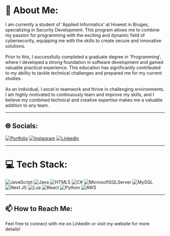 # 💫 About Me:
I am currently a student of 'Applied Informatics' at Howest in Bruges, specializing in Security Development. This program allows me to combine my passion for programming with the exciting and dynamic field of cybersecurity, equipping me with the skills to create secure and innovative solutions.<br><br>Prior to this, I successfully completed a graduate degree in 'Programming', where I developed a strong foundation in software development and gained valuable practical experience. This education has significantly contributed to my ability to tackle technical challenges and prepared me for my current studies.<br><br>As an individual, I excel in teamwork and thrive in challenging environments. I am highly motivated to continuously learn and improve my skills, and I believe my combined technical and creative expertise makes me a valuable addition to any team.

---

## 🌐 Socials:
[![Portfolio](https://img.shields.io/badge/Portfolio-%230077B5.svg?style=flat-square&logo=About.me&logoColor=white)](https://www.xanderverbeke.be/) [![Instagram](https://img.shields.io/badge/Instagram-%23E4405F.svg?style=flat-square&logo=Instagram&logoColor=white)](https://instagram.com/xverbeke/) [![LinkedIn](https://img.shields.io/badge/LinkedIn-%230077B5.svg?style=flat-square&logo=linkedin&logoColor=white)](https://linkedin.com/in/xander-verbeke-813873291/)
 

---

# 💻 Tech Stack:
![JavaScript](https://img.shields.io/badge/javascript-%23323330.svg?style=for-the-badge&logo=javascript&logoColor=%23F7DF1E) ![Java](https://img.shields.io/badge/java-%23ED8B00.svg?style=for-the-badge&logo=openjdk&logoColor=white) ![HTML5](https://img.shields.io/badge/html5-%23E34F26.svg?style=for-the-badge&logo=html5&logoColor=white) ![C#](https://img.shields.io/badge/c%23-%23239120.svg?style=for-the-badge&logo=csharp&logoColor=white) ![MicrosoftSQLServer](https://img.shields.io/badge/Microsoft%20SQL%20Server-CC2927?style=for-the-badge&logo=microsoft%20sql%20server&logoColor=white) ![MySQL](https://img.shields.io/badge/mysql-4479A1.svg?style=for-the-badge&logo=mysql&logoColor=white) ![Next JS](https://img.shields.io/badge/Next-black?style=for-the-badge&logo=next.js&logoColor=white) ![Lua](https://img.shields.io/badge/lua-%232C2D72.svg?style=for-the-badge&logo=lua&logoColor=white) ![React](https://img.shields.io/badge/react-%2320232a.svg?style=for-the-badge&logo=react&logoColor=%2361DAFB) ![Python](https://img.shields.io/badge/python-3670A0?style=for-the-badge&logo=python&logoColor=ffdd54) ![AWS](https://img.shields.io/badge/AWS-%23FF9900.svg?style=for-the-badge&logo=amazon-aws&logoColor=white)

---

## 📫 How to Reach Me:
Feel free to connect with me on LinkedIn or visit my website for more details!
